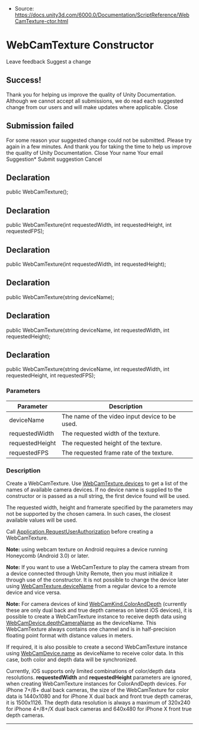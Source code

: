 * Source: https://docs.unity3d.com/6000.0/Documentation/ScriptReference/WebCamTexture-ctor.html

# WebCamTexture Constructor
Leave feedback
Suggest a change
## Success!
Thank you for helping us improve the quality of Unity Documentation. Although we cannot accept all submissions, we do read each suggested change from our users and will make updates where applicable.
Close
## Submission failed
For some reason your suggested change could not be submitted. Please <a>try again</a> in a few minutes. And thank you for taking the time to help us improve the quality of Unity Documentation.
Close
Your name Your email Suggestion* Submit suggestion
Cancel
## Declaration
public WebCamTexture(); 
## Declaration
public WebCamTexture(int requestedWidth, int requestedHeight, int requestedFPS); 
## Declaration
public WebCamTexture(int requestedWidth, int requestedHeight); 
## Declaration
public WebCamTexture(string deviceName); 
## Declaration
public WebCamTexture(string deviceName, int requestedWidth, int requestedHeight); 
## Declaration
public WebCamTexture(string deviceName, int requestedWidth, int requestedHeight, int requestedFPS); 
### Parameters
Parameter | Description  
---|---  
deviceName | The name of the video input device to be used.  
requestedWidth | The requested width of the texture.  
requestedHeight | The requested height of the texture.  
requestedFPS | The requested frame rate of the texture.  
### Description
Create a WebCamTexture.
Use [WebCamTexture.devices](https://docs.unity3d.com/6000.0/Documentation/ScriptReference/WebCamTexture-devices.html) to get a list of the names of available camera devices. If no device name is supplied to the constructor or is passed as a null string, the first device found will be used.  
  
The requested width, height and framerate specified by the parameters may not be supported by the chosen camera. In such cases, the closest available values will be used.  
  
Call [Application.RequestUserAuthorization](https://docs.unity3d.com/6000.0/Documentation/ScriptReference/Application.RequestUserAuthorization.html) before creating a WebCamTexture.  
  
**Note:** using webcam texture on Android requires a device running Honeycomb (Android 3.0) or later.  
  
**Note:** If you want to use a WebCamTexture to play the camera stream from a device connected through Unity Remote, then you must initialize it through use of the constructor. It is not possible to change the device later using [WebCamTexture.deviceName](https://docs.unity3d.com/6000.0/Documentation/ScriptReference/WebCamTexture-deviceName.html) from a regular device to a remote device and vice versa.  
  
**Note:** For camera devices of kind [WebCamKind.ColorAndDepth](https://docs.unity3d.com/6000.0/Documentation/ScriptReference/WebCamKind.ColorAndDepth.html) (currently these are only dual back and true depth cameras on latest iOS devices), it is possible to create a WebCamTexture instance to receive depth data using [WebCamDevice.depthCameraName](https://docs.unity3d.com/6000.0/Documentation/ScriptReference/WebCamDevice-depthCameraName.html) as the deviceName. This WebCamTexture always contains one channel and is in half-precision floating point format with distance values in meters.  
  
If required, it is also possible to create a second WebCamTexture instance using [WebCamDevice.name](https://docs.unity3d.com/6000.0/Documentation/ScriptReference/WebCamDevice-name.html) as deviceName to receive color data. In this case, both color and depth data will be synchronized.  
  
Currently, iOS supports only limited combinations of color/depth data resolutions. **requestedWidth** and **requestedHeight** parameters are ignored, when creating WebCamTexture instances for ColorAndDepth devices. For iPhone 7+/8+ dual back cameras, the size of the WebCamTexture for color data is 1440x1080 and for iPhone X dual back and front true depth cameras, it is 1500x1126. The depth data resolution is always a maximum of 320x240 for iPhone 4+/8+/X dual back cameras and 640x480 for iPhone X front true depth cameras.
* * *
